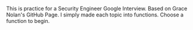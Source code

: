 This is practice for a Security Engineer Google Interview.
Based on Grace Nolan's GitHub Page.
I simply made each topic into functions.
Choose a function to begin.
